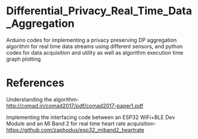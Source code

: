 # Differential_Privacy_Real_Time_Data_Aggregation
Arduino codes for implementing a privacy preserving DP aggregation algorithm for real time data streams using different sensors, and python codes for data acquisition and utility as well as algorithm execution time graph plotting

# References
Understanding the algorithm-
</br>
http://comad.in/comad2017/pdf/comad2017-paper1.pdf

Implementing the interfacing code between an ESP32 WiFi+BLE Dev Module and an MI Band 2 for real time heart rate acquisition-
</br>
https://github.com/zaphodus/esp32_miband2_heartrate

